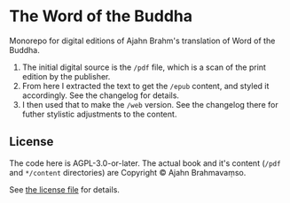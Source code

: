 # The Word of the Buddha

Monorepo for digital editions of Ajahn Brahm's translation of Word of the Buddha.

1. The initial digital source is the `/pdf` file, which is a scan of the print edition by the publisher.
1. From here I extracted the text to get the `/epub` content, and styled it accordingly. See the changelog for details.
1. I then used that to make the `/web` version. See the changelog there for futher stylistic adjustments to the content.

## License

The code here is AGPL-3.0-or-later. The actual book and it's content (`/pdf` and `*/content` directories) are Copyright © Ajahn Brahmavaṃso.

See [the license file](LICENSE.md) for details.

